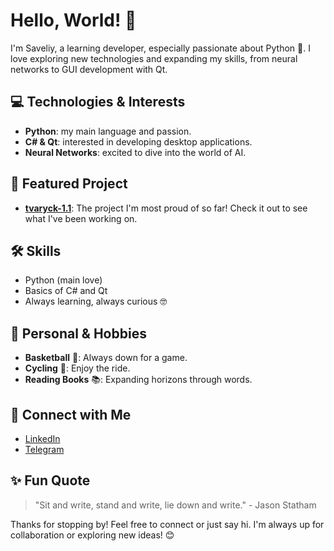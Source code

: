 # Hello, World! 👋

I'm Saveliy, a learning developer, especially passionate about Python 💖. I love exploring new technologies and expanding my skills, from neural networks to GUI development with Qt.

## 💻 Technologies & Interests
- **Python**: my main language and passion.
- **C# & Qt**: interested in developing desktop applications.
- **Neural Networks**: excited to dive into the world of AI.

## 📂 Featured Project
- **[tvaryck-1.1]((https://github.com/sackvoich/tvaryck-1.1))**: The project I'm most proud of so far! Check it out to see what I've been working on.

## 🛠️ Skills
- Python (main love)
- Basics of C# and Qt
- Always learning, always curious 🤓

## 🌱 Personal & Hobbies
- **Basketball** 🏀: Always down for a game.
- **Cycling** 🚴: Enjoy the ride.
- **Reading Books** 📚: Expanding horizons through words.

## 🔗 Connect with Me
- [LinkedIn](https://www.linkedin.com/in/saveliy-kurashov-3ab4a0328/)
- [Telegram](https://t.me/sackvoich)

## ✨ Fun Quote
> "Sit and write, stand and write, lie down and write." - Jason Statham

Thanks for stopping by! Feel free to connect or just say hi. I'm always up for collaboration or exploring new ideas! 😊

